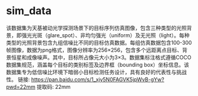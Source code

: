 # sim_data
该数据集为天基被动光学探测场景下的目标序列仿真图像，包含三种类型的光照背景，即强光光斑（glare_spot）、非均匀强光（uniform）及无光照（light）。每种类型的光照背景包含九组信噪比不同的目标仿真数据。每组仿真数据包含100-300帧图像，数据为png格式，图像分辨率为256×256，包含多个远距离点目标、背景恒星和成像噪声。其中，目标所占像元大小为3×3。数据集标注格式遵循COCO数据集规范，涵盖每个目标的类别标签及边界框（bounding box）坐标信息。该数据集专为低信噪比环境下暗弱小目标检测任务设计，具有良好的代表性与挑战性。
链接: https://pan.baidu.com/s/1_xjy5N0FAGVK5jpWvB-gYw?pwd=22mm 提取码: 22mm
